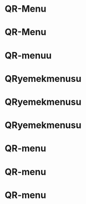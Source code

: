 # QR-Menu
# QR-Menu
# QR-menuu
# QRyemekmenusu
# QRyemekmenusu
# QRyemekmenusu
# QR-menu
# QR-menu
# QR-menu
